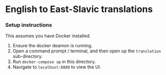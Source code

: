 # English to East-Slavic translations

### Setup instructions
This assumes you have Docker installed.

1. Ensure the docker deamon is running.
2. Open a command prompt / terminal, and then open up the `translation` sub-directory.
4. Run `docker-compose up` in this directory.
5. Navigate to `localhost:8889` to view the UI.
